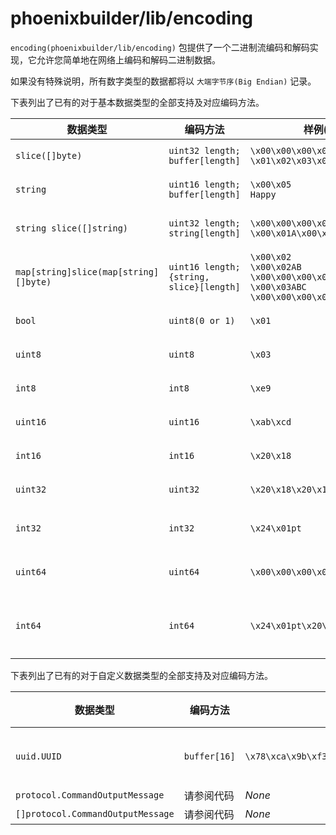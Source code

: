 # phoenixbuilder/lib/encoding
`encoding(phoenixbuilder/lib/encoding)` 包提供了一个二进制流编码和解码实现，它允许您简单地在网络上编码和解码二进制数据。

如果没有特殊说明，所有数字类型的数据都将以 `大端字节序(Big Endian)` 记录。

下表列出了已有的对于基本数据类型的全部支持及对应编码方法。

| 数据类型                              | 编码方法                                 | 样例(二进制形式)                                                                                                    | 样例(可读形式)                        | 备注                                                                   |
| ------------------------------------- | ---------------------------------------- | ------------------------------------------------------------------------------------------------------------------- | ------------------------------------- | ---------------------------------------------------------------------- |
| `slice([]byte)`                       | `uint32 length; buffer[length]`          | `\x00\x00\x00\x05`<br/>`\x01\x02\x03\x04\x05`                                                                       | `[1, 2, 3, 4, 5]`                     | 单个 `slice` 的最大长度上限为 `4294967295`                             |
| `string`                              | `uint16 length; buffer[length]`          | `\x00\x05`<br/>`Happy`                                                                                              | `Happy`                               | 单个 `字符串` 的最大长度上限为 `65535`                                 |
| `string slice([]string)`              | `uint32 length; string[length]`          | `\x00\x00\x00\x03`<br/>`\x00\x01A\x00\x02AB\x00\x03ABC`                                                             | `["A", "AB", "ABC"]`                  | 单个 `string slice` 的最大长度上限为 `4294967295`                      |
| `map[string]slice(map[string][]byte)` | `uint16 length; {string, slice}[length]` | `\x00\x02`<br/>`\x00\x02AB`<br/>`\x00\x00\x00\x01\x02`<br/>`\x00\x03ABC`<br/>`\x00\x00\x00\x05\x01\x02\x03\x04\x05` | `{"AB": [2], "ABC": [1, 2, 3, 4, 5]}` | 单个 `map[string]slice` 的最大长度上限为 `65535`                       |
| `bool`                                | `uint8(0 or 1)`                          | `\x01`                                                                                                              | `true`                                | 接受值仅限于 `0(false)` 或 `1(true)`                                   |
| `uint8`                               | `uint8`                                  | `\x03`                                                                                                              | `3`                                   | 单个 `uint8` 的取值范围为 `0 - 255`                                    |
| `int8`                                | `int8`                                   | `\xe9`                                                                                                              | `-23`                                 | 单个 `int8` 的取值范围为 `-128 - 127`                                  |
| `uint16`                              | `uint16`                                 | `\xab\xcd`                                                                                                          | `43981`                               | 单个 `uint16` 的取值范围为 `0 - 65535`                                 |
| `int16`                               | `int16`                                  | `\x20\x18`                                                                                                          | `8216`                                | 单个 `int16` 的取值范围为 `-32768 - 32767`                             |
| `uint32`                              | `uint32`                                 | `\x20\x18\x20\x18`                                                                                                  | `538451992`                           | 单个 `uint32` 的取值范围为 `0 - 4294967295`                            |
| `int32`                               | `int32`                                  | `\x24\x01pt`                                                                                                        | `604074100`                           | 单个 `int32` 的取值范围为 `-2147483648 - 2147483647`                   |
| `uint64`                              | `uint64`                                 | `\x00\x00\x00\x00\x00\x00\x00\x08`                                                                                  | `8`                                   | 单个 `uint64` 的取值范围为 `0 - 18446744073709551615`                  |
| `int64`                               | `int64`                                  | `\x24\x01pt\x20\x18\x20\x16`                                                                                        | `2594478504399085590`                 | 单个 `int64` 的取值范围为 `-9223372036854775808 - 9223372036854775807` |

下表列出了已有的对于自定义数据类型的全部支持及对应编码方法。

| 数据类型                          | 编码方法     | 样例(二进制形式)                                                   | 样例(可读形式)                         | 备注                               |
| --------------------------------- | ------------ | ------------------------------------------------------------------ | -------------------------------------- | ---------------------------------- |
| `uuid.UUID`                       | `buffer[16]` | `\x78\xca\x9b\xf3\x07\x4c\x11\xee\x93\x1b\x00\xff\xad\x4d\xc5\x4d` | `78ca9bf3-074c-11ee-931b-00ffad4dc54d` | 单个 `uuid.UUID` 的长度为常数 `16` |
| `protocol.CommandOutputMessage`   | 请参阅代码   | _None_                                                             | _None_                                 | _None_                             |
| `[]protocol.CommandOutputMessage` | 请参阅代码   | _None_                                                             | _None_                                 | _None_                             |
